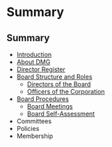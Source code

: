 # Summary

## Summary

* [Introduction](README.md)
* [About DMG](introduction/about-dmg.md)
* [Director Register](introduction/director-register.md)
* [Board Structure and Roles](board-structure-and-roles.md)
  * [Directors of the Board](board-structure-and-roles/directors-of-the-board.md)
  * [Officers of the Corporation](board-structure-and-roles/officers-of-the-corporation.md)
* [Board Procedures](board-procedures.md)
  * [Board Meetings](board-meetings.md)
  * [Board Self-Assessment](board-self-assessment.md)
* Committees
* Policies
* Membership

